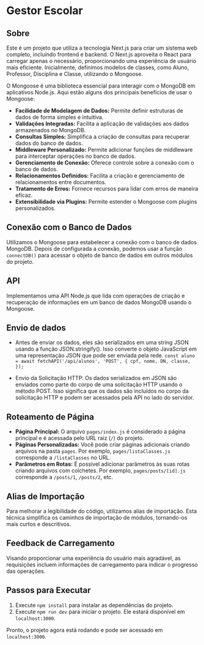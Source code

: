 # Gestor Escolar

## Sobre
Este é um projeto que utiliza a tecnologia Next.js para criar um sistema web completo, incluindo frontend e backend. O Next.js aproveita o React para carregar apenas o necessário, proporcionando uma experiência de usuário mais eficiente. Inicialmente, definimos modelos de classes, como Aluno, Professor, Disciplina e Classe, utilizando o Mongoose.

O Mongoose é uma biblioteca essencial para interagir com o MongoDB em aplicativos Node.js. Aqui estão alguns dos principais benefícios de usar o Mongoose:

- **Facilidade de Modelagem de Dados:** Permite definir estruturas de dados de forma simples e intuitiva.
- **Validações Integradas:** Facilita a aplicação de validações aos dados armazenados no MongoDB.
- **Consultas Simples:** Simplifica a criação de consultas para recuperar dados do banco de dados.
- **Middleware Personalizado:** Permite adicionar funções de middleware para interceptar operações no banco de dados.
- **Gerenciamento de Conexão:** Oferece controle sobre a conexão com o banco de dados.
- **Relacionamentos Definidos:** Facilita a criação e gerenciamento de relacionamentos entre documentos.
- **Tratamento de Erros:** Fornece recursos para lidar com erros de maneira eficaz.
- **Extensibilidade via Plugins:** Permite estender o Mongoose com plugins personalizados.

## Conexão com o Banco de Dados
Utilizamos o Mongoose para estabelecer a conexão com o banco de dados MongoDB. Depois de configurada a conexão, podemos usar a função `connectDB()` para acessar o objeto de banco de dados em outros módulos do projeto.

## API
Implementamos uma API Node.js que lida com operações de criação e recuperação de informações em um banco de dados MongoDB usando o Mongoose.

## Envio de dados

- Antes de enviar os dados, eles são serializados em uma string JSON usando a função JSON.stringify(). Isso converte o objeto JavaScript em uma representação JSON que pode ser enviada pela rede.
  `const aluno = await fetchAPI('/api/alunos', 'POST', {
  cpf,
  nome,
  DN,
  classe,
});`

- Envio da Solicitação HTTP: Os dados serializados em JSON são enviados como parte do corpo de uma solicitação HTTP usando o método POST. Isso significa que os dados são incluídos no corpo da solicitação HTTP e podem ser acessados pela API no lado do servidor.


## Roteamento de Página
- **Página Principal:** O arquivo `pages/index.js` é considerado a página principal e é acessada pelo URL raiz (`/`) do projeto.
- **Páginas Personalizadas:** Você pode criar páginas adicionais criando arquivos na pasta `pages`. Por exemplo, `pages/listaClasses.js` corresponde a `/listaClasses` no URL.
- **Parâmetros em Rotas:** É possível adicionar parâmetros às suas rotas criando arquivos com colchetes. Por exemplo, `pages/posts/[id].js` corresponde a `/posts/1`, `/posts/2`, etc.

## Alias de Importação
Para melhorar a legibilidade do código, utilizamos alias de importação. Esta técnica simplifica os caminhos de importação de módulos, tornando-os mais curtos e descritivos.

## Feedback de Carregamento
Visando proporcionar uma experiência do usuário mais agradável, as requisições incluem informações de carregamento para indicar o progresso das operações.

## Passos para Executar

1. Execute `npm install` para instalar as dependências do projeto.
2. Execute `npm run dev` para iniciar o projeto. Ele estará disponível em `localhost:3000`.

Pronto, o projeto agora está rodando e pode ser acessado em `localhost:3000`.
